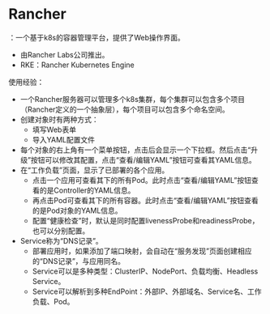# Rancher

：一个基于k8s的容器管理平台，提供了Web操作界面。
- 由Rancher Labs公司推出。
- RKE：Rancher Kubernetes Engine

使用经验：
- 一个Rancher服务器可以管理多个k8s集群，每个集群可以包含多个项目（Rancher定义的一个抽象层），每个项目可以包含多个命名空间。
- 创建对象时有两种方式：
  - 填写Web表单
  - 导入YAML配置文件
- 每个对象的右上角有一个菜单按钮，点击后会显示一个下拉框。然后点击“升级”按钮可以修改其配置，点击“查看/编辑YAML”按钮可查看其YAML信息。
- 在“工作负载”页面，显示了已部署的各个应用。
  - 点击一个应用可查看其下的所有Pod。此时点击“查看/编辑YAML”按钮查看的是Controller的YAML信息。
  - 再点击Pod可查看其下的所有容器。此时点击“查看/编辑YAML”按钮查看的是Pod对象的YAML信息。
  - 配置“健康检查”时，默认是同时配置livenessProbe和readinessProbe，也可以分别配置。
- Service称为“DNS记录”。
  - 部署应用时，如果添加了端口映射，会自动在“服务发现”页面创建相应的“DNS记录”，与应用同名。
  - Service可以是多种类型：ClusterIP、NodePort、负载均衡、Headless Service。
  - Service可以解析到多种EndPoint：外部IP、外部域名、Service名、工作负载、Pod。
